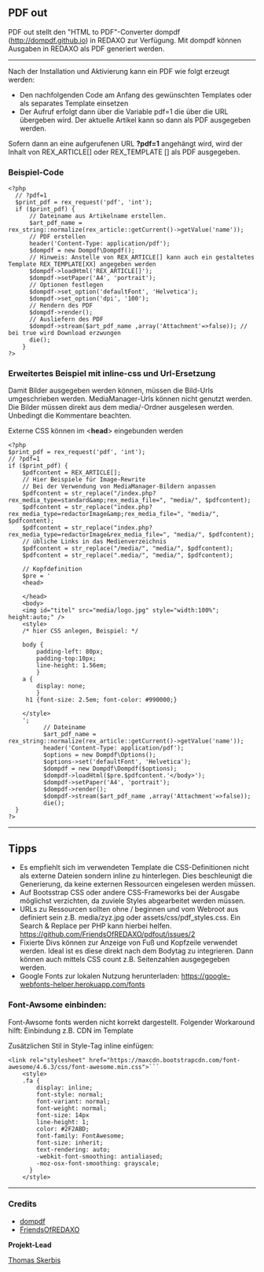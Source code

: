 ## PDF out

PDF out stellt den "HTML to PDF"-Converter dompdf (http://dompdf.github.io) in REDAXO zur Verfügung.
Mit dompdf können Ausgaben in REDAXO als PDF generiert werden. 
___

Nach der Installation und Aktivierung kann ein PDF wie folgt erzeugt werden:
- Den nachfolgenden Code am Anfang des gewünschten Templates oder als separates Template einsetzen
- Der Aufruf erfolgt dann über die Variable pdf=1 die über die URL übergeben wird. Der aktuelle Artikel kann so dann als PDF ausgegeben werden. 

Sofern dann an eine aufgerufenen URL **?pdf=1** angehängt wird, wird der Inhalt von REX_ARTICLE[] oder REX_TEMPLATE [] als PDF ausgegeben.

### Beispiel-Code 
	<?php
	  // ?pdf=1
	  $print_pdf = rex_request('pdf', 'int');
	  if ($print_pdf) {
		  // Dateiname aus Artikelname erstellen. 
		  $art_pdf_name =  rex_string::normalize(rex_article::getCurrent()->getValue('name'));
		  // PDF erstellen
		  header('Content-Type: application/pdf');
		  $dompdf = new Dompdf\Dompdf();
		  // Hinweis: Anstelle von REX_ARTICLE[] kann auch ein gestaltetes Template REX_TEMPLATE[XX] angegeben werden
		  $dompdf->loadHtml('REX_ARTICLE[]');
		  $dompdf->setPaper('A4', 'portrait');
		  // Optionen festlegen 
		  $dompdf->set_option('defaultFont', 'Helvetica');
		  $dompdf->set_option('dpi', '100');
		  // Rendern des PDF
		  $dompdf->render();
		  // Ausliefern des PDF
		  $dompdf->stream($art_pdf_name ,array('Attachment'=>false)); // bei true wird Download erzwungen
		  die();
		}
	?>
	
### Erweitertes Beispiel mit inline-css und Url-Ersetzung
Damit Bilder ausgegeben werden können, müssen die Bild-Urls umgeschrieben werden. MediaManager-Urls können nicht genutzt werden. Die Bilder müssen direkt aus dem media/-Ordner ausgelesen werden. 
Unbedingt die Kommentare beachten.

Externe CSS können im <**head**> eingebunden werden

	<?php
	$print_pdf = rex_request('pdf', 'int');
	// ?pdf=1 
	if ($print_pdf) {
		$pdfcontent = REX_ARTICLE[];
		// Hier Beispiele für Image-Rewrite
		// Bei der Verwendung von MediaManager-Bildern anpassen    
		$pdfcontent = str_replace("/index.php?rex_media_type=standard&amp;rex_media_file=", "media/", $pdfcontent);
		$pdfcontent = str_replace("index.php?rex_media_type=redactorImage&amp;rex_media_file=", "media/", $pdfcontent);
		$pdfcontent = str_replace("index.php?rex_media_type=redactorImage&rex_media_file=", "media/", $pdfcontent);
		// übliche Links in das Medienverzeichnis    
		$pdfcontent = str_replace("/media/", "media/", $pdfcontent);
		$pdfcontent = str_replace(".media/", "media/", $pdfcontent);

		// Kopfdefinition
		$pre = '
		<head>

		</head>
		<body>
		<img id="titel" src="media/logo.jpg" style="width:100%"; height:auto;" />
		<style>
		/* hier CSS anlegen, Beispiel: */

		body { 
		    padding-left: 80px; 
		    padding-top:10px; 
		    line-height: 1.56em; 
		    }
		a {
		    display: none;
		    } 
		 h1 {font-size: 2.5em; font-color: #990000;}

		</style>
		';
		      // Dateiname 
		      $art_pdf_name =  rex_string::normalize(rex_article::getCurrent()->getValue('name'));
		      header('Content-Type: application/pdf');
		      $options = new Dompdf\Options();
		      $options->set('defaultFont', 'Helvetica');
		      $dompdf = new Dompdf\Dompdf($options);
		      $dompdf->loadHtml($pre.$pdfcontent.'</body>');
		      $dompdf->setPaper('A4', 'portrait');
		      $dompdf->render();
		      $dompdf->stream($art_pdf_name ,array('Attachment'=>false));
		      die();
	  }
	?>

___
## Tipps
- Es empfiehlt sich im verwendeten Template die CSS-Definitionen nicht als externe Dateien sondern inline zu hinterlegen. Dies beschleunigt die Generierung, da keine externen Ressourcen eingelesen werden müssen.
- Auf Bootsstrap CSS oder andere CSS-Frameworks bei der Ausgabe möglichst verzichten, da zuviele Styles abgearbeitet werden müssen. 
- URLs zu Ressourcen sollten ohne / beginnen und vom Webroot aus definiert sein z.B. media/zyz.jpg oder assets/css/pdf_styles.css. Ein Search & Replace per PHP kann hierbei helfen. https://github.com/FriendsOfREDAXO/pdfout/issues/2
- Fixierte Divs können zur Anzeige von Fuß und Kopfzeile verwendet werden. Ideal ist es diese direkt nach dem Bodytag zu integrieren. Dann können auch mittels CSS count z.B. Seitenzahlen ausgegegeben werden.
- Google Fonts zur lokalen Nutzung herunterladen: https://google-webfonts-helper.herokuapp.com/fonts



### Font-Awsome einbinden: 
Font-Awsome fonts werden nicht korrekt dargestellt. 
Folgender Workaround hilft: 
Einbindung z.B. CDN im Template

Zusätzlichen Stil in Style-Tag inline einfügen: 
		
	<link rel="stylesheet" href="https://maxcdn.bootstrapcdn.com/font-awesome/4.6.3/css/font-awesome.min.css">```
		<style>
		.fa {
		    display: inline;
		    font-style: normal;
		    font-variant: normal;
		    font-weight: normal;
		    font-size: 14px
		    line-height: 1;
		    color: #2F2ABD;
		    font-family: FontAwesome;
		    font-size: inherit;
		    text-rendering: auto;
		    -webkit-font-smoothing: antialiased;
		    -moz-osx-font-smoothing: grayscale;
		  }
		</style>  

___
### Credits

- [dompdf](http://dompdf.github.io)
- [FriendsOfREDAXO](https://github.com/FriendsOfREDAXO)

**Projekt-Lead**

[Thomas Skerbis](https://github.com/skerbis)
